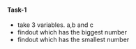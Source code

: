 #### Task-1
- take 3 variables. a,b and c
- findout which has the biggest number
- findout which has the smallest number